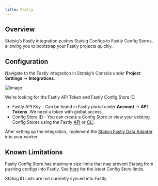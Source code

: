 ```yaml
---
title: Fastly
---
```


## Overview

Statsig’s Fastly integration pushes Statsig Configs to Fastly Config Stores, allowing you to bootstrap your Fastly projects quickly.

## Configuration

Navigate to the Fastly integration in Statsig's Console under **Project Settings** -> **Integrations**.

![image](https://github-production-user-asset-6210df.s3.amazonaws.com/135646288/245945801-6376166b-0239-437f-ad25-a0a43468bcb7.png?X-Amz-Algorithm=AWS4-HMAC-SHA256&X-Amz-Credential=AKIAIWNJYAX4CSVEH53A%2F20230614%2Fus-east-1%2Fs3%2Faws4_request&X-Amz-Date=20230614T221504Z&X-Amz-Expires=300&X-Amz-Signature=cfb61dd13bf934f9bc988eb46a93866c863027656be585ac6f1881570e50d969&X-Amz-SignedHeaders=host&actor_id=135646288&key_id=0&repo_id=318704090)

We're looking for the Fastly API Token and Fastly Config Store ID

- Fastly API Key - Can be found in Fastly portal under **Account** -> **API Tokens**. We need a token with global access.
- Config Store ID - You can create a Config Store or view your existing Config Stores using the Fastly [API](https://developer.fastly.com/reference/api/services/resources/config-store/) or [CLI](https://developer.fastly.com/reference/cli/config-store/).

After setting up the integration, implement the [Statsig Fastly Data Adapter](https://www.npmjs.com/package/statsig-node-fastly) into your worker.

## Known Limitations

Fastly Config Store has maximum size limits that may prevent Statsig from pushing configs into Fastly. See [here](https://docs.fastly.com/products/edge-data-storage) for the latest Config Store limits.

Statsig ID Lists are not currently synced into Fastly.
